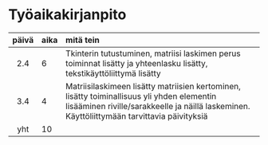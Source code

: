 # Työaikakirjanpito

| päivä | aika | mitä tein  |
| :----:|:-----| :-----|
| 2.4   | 6    | Tkinterin tutustuminen, matriisi laskimen perus toiminnat lisätty ja yhteenlasku lisätty, tekstikäyttöliittymä lisätty |
| 3.4   | 4    | Matriisilaskimeen lisätty matriisien kertominen, lisätty toiminallisuus yli yhden elementin lisääminen riville/sarakkeelle ja näillä laskeminen. Käyttöliittymään tarvittavia päivityksiä |
| yht   | 10    |
